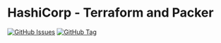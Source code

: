 # HashiCorp - Terraform and Packer

[![GitHub Issues](https://img.shields.io/github/issues/punkerside/hashicorp-demo.svg)](https://github.com/punkerside/hashicorp-demo/issues)
[![GitHub Tag](https://img.shields.io/github/tag-date/punkerside/hashicorp-demo.svg?style=plastic)](https://github.com/punkerside/hashicorp-demo/tags/)

